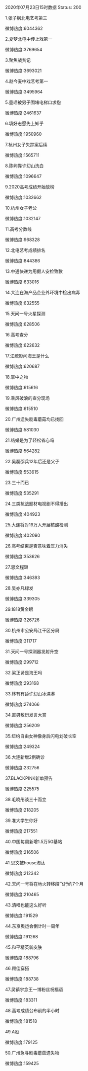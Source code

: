 2020年07月23日15时数据
Status: 200

1.张子枫北电艺考第三

微博热度:6044362

2.夏梦北电中传上戏第一

微博热度:3769654

3.聚焦战贫记

微博热度:3693021

4.赵今麦中戏艺考第一

微博热度:3495964

5.童瑶被男子围堵电梯口求抱

微博热度:2461637

6.填好志愿先上知乎

微博热度:1950960

7.杭州女子失踪案后续

微博热度:1565711

8.陈屿靠许幻山洗白

微博热度:1096647

9.2020高考成绩开始放榜

微博热度:1032662

10.杭州女子老公

微博热度:1032147

11.高考分数线

微博热度:968328

12.北电艺考成绩排名

微博热度:844386

13.中通快递为用假人安检致歉

微博热度:633016

14.大连在海产品企业外环境中检出病毒

微博热度:632555

15.天问一号火星探测

微博热度:628506

16.高考查分

微博热度:622632

17.江疏影问海王是什么

微博热度:620687

18.掌中之物

微博热度:615616

19.乘风破浪的查分现场

微博热度:615510

20.广州遗失剧毒蘑菇均已找回

微博热度:581030

21.结婚是为了轻松省心吗

微博热度:564282

22.吴磊邵兵12年后还是父子

微博热度:553615

23.三十而已

微博热度:535291

24.三类抗战题材电视剧不得播出

微博热度:404923

25.大连将对19万人开展核酸检测

微博热度:402090

26.高考结束是否意味着压力消失

微博热度:353626

27.思文程璐

微博热度:346393

28.吴亦凡绿发

微博热度:339305

29.1818黄金眼

微博热度:326726

30.杭州市公安局江干区分局

微博热度:311717

31.天问一号探测器发射升空

微博热度:299712

32.梁正贤是海王吗

微博热度:293168

33.林有有舔许幻山冰淇淋

微博热度:274066

34.直男敷衍发言大赏

微博热度:256209

35.纽约自由女神像身后闪电划破长空

微博热度:249324

36.大连新增2例确诊

微博热度:232756

37.BLACKPINK新单预告

微博热度:225575

38.毛晓彤谈三十而立

微博热度:218205

39.准大学生你好

微博热度:217551

40.中国每周新增1.5万5G基站

微博热度:216506

41.思文被house淘汰

微博热度:212342

42.天问一号将在地火转移段飞行约7个月

微博热度:210465

43.清唱也能这么好听

微博热度:191529

44.东京奥运会倒计时一周年

微博热度:191268

45.和平精英新皮肤

微博热度:188796

46.顾佳穿搭

微博热度:188738

47.吴镇宇念王一博粉丝祝福语

微博热度:183311

48.高考成绩公布前的半小时

微博热度:181518

49.A股

微博热度:179125

50.广州急寻剧毒蘑菇遗失物

微博热度:159425


